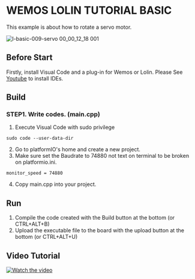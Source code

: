 # WEMOS LOLIN TUTORIAL BASIC
This example is about how to rotate a servo motor.

![l-basic-009-servo 00_00_12_18 001](https://user-images.githubusercontent.com/39910774/48301475-22d04480-e532-11e8-8df5-fa6e0e4342ba.png)

## Before Start
Firstly, install Visual Code and a plug-in for Wemos or Lolin. Please See [Youtube](https://youtu.be/V6bG-UvD54Q?sub_confirmation=1) to install IDEs.

## Build
### STEP1. Write codes. (main.cpp)
 1. Execute Visual Code with sudo privilege
 ```
 sudo code --user-data-dir
 ```
 2. Go to platformIO's home and create a new project.
 3. Make sure set the Baudrate to 74880 not text on terminal to be broken on platformio.ini.
  ```
 monitor_speed = 74880
 ```
 4. Copy main.cpp into your project.

## Run
 1. Compile the code created with the Build button at the bottom (or CTRL+ALT+B)
 2. Upload the executable file to the board with the upload button at the bottom (or CTRL+ALT+U)

## Video Tutorial 
 [![Watch the video](https://user-images.githubusercontent.com/39910774/47252575-f0c34980-d481-11e8-9c30-5b2543b722e5.png)](https://youtu.be/fufuZvpjIWg)
